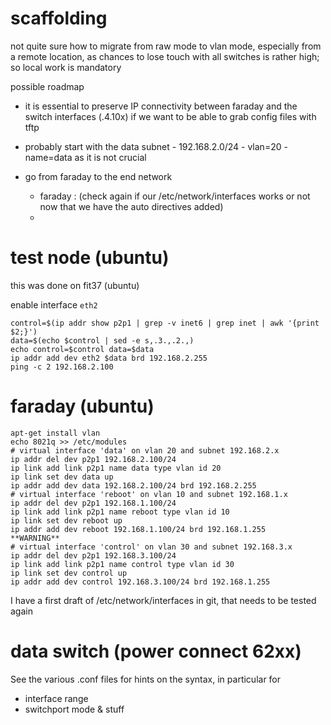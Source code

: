 # scaffolding

not quite sure how to migrate from raw mode to vlan mode, especially from a remote location, as chances to lose touch with all switches is rather high; so local work is mandatory

possible roadmap

* it is essential to preserve IP connectivity between faraday and the switch interfaces (.4.10x) if we want to be able to grab config files with tftp

* probably start with the data subnet - 192.168.2.0/24 - vlan=20 - name=data as it is not crucial

* go from faraday to the end network
  * faraday : (check again if our /etc/network/interfaces works or not now that we have the auto directives added)
  * 

# test node (ubuntu)

this was done on fit37 (ubuntu)

enable interface `eth2`

    control=$(ip addr show p2p1 | grep -v inet6 | grep inet | awk '{print $2;}')
    data=$(echo $control | sed -e s,.3.,.2.,)
    echo control=$control data=$data
    ip addr add dev eth2 $data brd 192.168.2.255
    ping -c 2 192.168.2.100
 
# faraday (ubuntu)

    apt-get install vlan
    echo 8021q >> /etc/modules
    # virtual interface 'data' on vlan 20 and subnet 192.168.2.x
    ip addr del dev p2p1 192.168.2.100/24
    ip link add link p2p1 name data type vlan id 20
    ip link set dev data up
    ip addr add dev data 192.168.2.100/24 brd 192.168.2.255    
    # virtual interface 'reboot' on vlan 10 and subnet 192.168.1.x
    ip addr del dev p2p1 192.168.1.100/24
    ip link add link p2p1 name reboot type vlan id 10
    ip link set dev reboot up
    ip addr add dev reboot 192.168.1.100/24 brd 192.168.1.255    
	**WARNING**
    # virtual interface 'control' on vlan 30 and subnet 192.168.3.x
    ip addr del dev p2p1 192.168.3.100/24
    ip link add link p2p1 name control type vlan id 30
    ip link set dev control up
    ip addr add dev control 192.168.3.100/24 brd 192.168.1.255    

I have a first draft of /etc/network/interfaces in git, that needs to be tested again

# data switch (power connect 62xx)

See the various .conf files for hints on the syntax, in particular for
* interface range
* switchport mode & stuff

